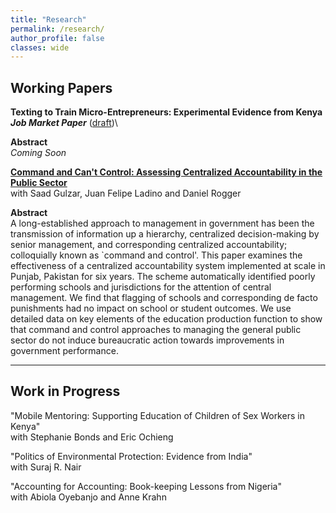```yaml
---
title: "Research"
permalink: /research/
author_profile: false
classes: wide
---
```


**Working Papers**
-----

**Texting to Train Micro-Entrepreneurs: Experimental Evidence from Kenya**\
***Job Market Paper*** ([draft](https://mzmehmood1.github.io))\

**Abstract**\
*Coming Soon*

**[Command and Can't Control: Assessing Centralized Accountability in the Public Sector](https://mzmehmood1.github.io/files/Gulzar_et_al.pdf)**\
with Saad Gulzar, Juan Felipe Ladino and Daniel Rogger

**Abstract**\
A long-established approach to management in government has been the transmission of information up a hierarchy, centralized decision-making by senior management, and corresponding centralized accountability; colloquially known as `command and control'. This paper examines the effectiveness of a centralized accountability system implemented at scale in Punjab, Pakistan for six years. The scheme automatically identified poorly performing schools and jurisdictions for the attention of central management. We find that flagging of schools and corresponding de facto punishments had no impact on school or student outcomes. We use detailed data on key elements of the education production function to show that command and control approaches to managing the general public sector do not induce bureaucratic action towards improvements in government performance.


-----

**Work in Progress**
-----

"Mobile Mentoring: Supporting Education of Children of Sex Workers in Kenya"\
with Stephanie Bonds and Eric Ochieng

"Politics of Environmental Protection: Evidence from India"\
with Suraj R. Nair

"Accounting for Accounting: Book-keeping Lessons from Nigeria"\
with Abiola Oyebanjo and Anne Krahn
